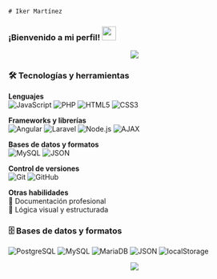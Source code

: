                                                                                      # Iker Martínez
<h3 align="centro">
  ¡Bienvenido a mi perfil!
  <img src="https://media.giphy.com/media/hvRJCLFzcasrR4ia7z/giphy.gif" width="28">
</h3>

<!-- Escritura de SVG por DenverCoder1 - https://github.com/DenverCoder1/readme-typing-svg -->
<p align="center">
  <a href="https://github.com/DenverCoder1/readme-typing-svg">
    <img src="https://readme-typing-svg.herokuapp.com?center=true&vCenter=true&lines=Iker+Martínez++;+Full-Stack-Web-Developer">
  </a>
</p>


<!-- Algunas insignias son de https://github.com/Ileriayo/markdown-badges -->

### 🛠️ Tecnologías y herramientas

**Lenguajes**  
![JavaScript](https://img.shields.io/badge/JavaScript-F7DF1E?style=for-the-badge&logo=javascript&logoColor=black)
![PHP](https://img.shields.io/badge/PHP-777BB4?style=for-the-badge&logo=php&logoColor=white)
![HTML5](https://img.shields.io/badge/HTML5-E34F26?style=for-the-badge&logo=html5&logoColor=white)
![CSS3](https://img.shields.io/badge/CSS3-1572B6?style=for-the-badge&logo=css3&logoColor=white)

**Frameworks y librerías**  
![Angular](https://img.shields.io/badge/Angular-DD0031?style=for-the-badge&logo=angular&logoColor=white)
![Laravel](https://img.shields.io/badge/Laravel-FF2D20?style=for-the-badge&logo=laravel&logoColor=white)
![Node.js](https://img.shields.io/badge/Node.js-339933?style=for-the-badge&logo=nodedotjs&logoColor=white)
![AJAX](https://img.shields.io/badge/AJAX-007FFF?style=for-the-badge&logoColor=white)

**Bases de datos y formatos**  
![MySQL](https://img.shields.io/badge/MySQL-4479A1?style=for-the-badge&logo=mysql&logoColor=white)
![JSON](https://img.shields.io/badge/JSON-000000?style=for-the-badge&logo=json&logoColor=white)

**Control de versiones**  
![Git](https://img.shields.io/badge/Git-F05032?style=for-the-badge&logo=git&logoColor=white)
![GitHub](https://img.shields.io/badge/GitHub-181717?style=for-the-badge&logo=github&logoColor=white)

**Otras habilidades**  
📄 Documentación profesional  
🧠 Lógica visual y estructurada  

### 🗄️ Bases de datos y formatos

![PostgreSQL](https://img.shields.io/badge/PostgreSQL-4169E1?style=for-the-badge&logo=postgresql&logoColor=white)
![MySQL](https://img.shields.io/badge/MySQL-4479A1?style=for-the-badge&logo=mysql&logoColor=white)
![MariaDB](https://img.shields.io/badge/MariaDB-003545?style=for-the-badge&logo=mariadb&logoColor=white)
![JSON](https://img.shields.io/badge/JSON-000000?style=for-the-badge&logo=json&logoColor=white)
![localStorage](https://img.shields.io/badge/localStorage-FFA500?style=for-the-badge)




<p align="center">
  <img src="https://github-readme-stats.vercel.app/api?username=moimenta84&show_icons=true&theme=dark" />
</p>

